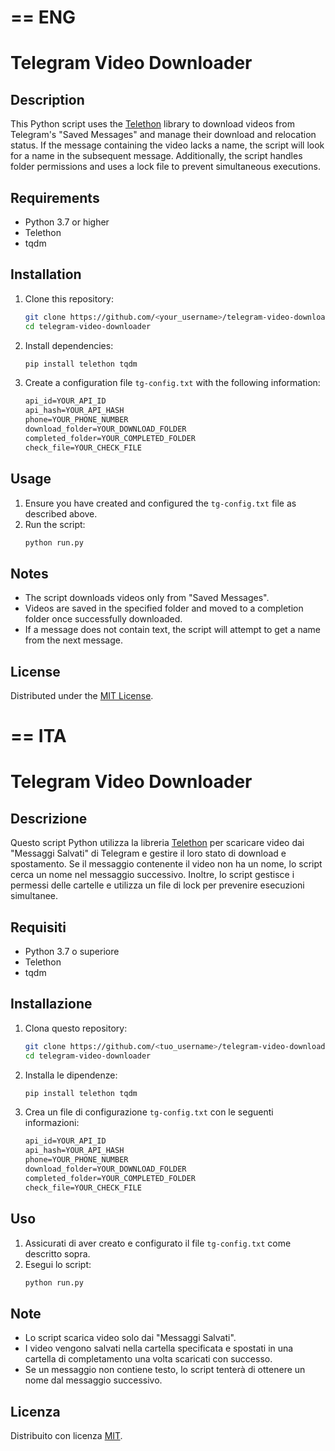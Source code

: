 # == ENG
# Telegram Video Downloader

## Description
This Python script uses the [Telethon](https://github.com/LonamiWebs/Telethon) library to download videos from Telegram's "Saved Messages" and manage their download and relocation status. If the message containing the video lacks a name, the script will look for a name in the subsequent message. Additionally, the script handles folder permissions and uses a lock file to prevent simultaneous executions.

## Requirements
- Python 3.7 or higher
- Telethon
- tqdm

## Installation
1. Clone this repository:
    ```bash
    git clone https://github.com/<your_username>/telegram-video-downloader.git
    cd telegram-video-downloader
    ```

2. Install dependencies:
    ```bash
    pip install telethon tqdm
    ```

3. Create a configuration file `tg-config.txt` with the following information:
    ```txt
    api_id=YOUR_API_ID
    api_hash=YOUR_API_HASH
    phone=YOUR_PHONE_NUMBER
    download_folder=YOUR_DOWNLOAD_FOLDER
    completed_folder=YOUR_COMPLETED_FOLDER
    check_file=YOUR_CHECK_FILE
    ```

## Usage
1. Ensure you have created and configured the `tg-config.txt` file as described above.
2. Run the script:
    ```bash
    python run.py
    ```

## Notes
- The script downloads videos only from "Saved Messages".
- Videos are saved in the specified folder and moved to a completion folder once successfully downloaded.
- If a message does not contain text, the script will attempt to get a name from the next message.

## License
Distributed under the [MIT License](https://opensource.org/licenses/MIT).


# == ITA
# Telegram Video Downloader

## Descrizione
Questo script Python utilizza la libreria [Telethon](https://github.com/LonamiWebs/Telethon) per scaricare video dai "Messaggi Salvati" di Telegram e gestire il loro stato di download e spostamento. Se il messaggio contenente il video non ha un nome, lo script cerca un nome nel messaggio successivo. Inoltre, lo script gestisce i permessi delle cartelle e utilizza un file di lock per prevenire esecuzioni simultanee.

## Requisiti
- Python 3.7 o superiore
- Telethon
- tqdm

## Installazione
1. Clona questo repository:
    ```bash
    git clone https://github.com/<tuo_username>/telegram-video-downloader.git
    cd telegram-video-downloader
    ```

2. Installa le dipendenze:
    ```bash
    pip install telethon tqdm
    ```

3. Crea un file di configurazione `tg-config.txt` con le seguenti informazioni:
    ```txt
    api_id=YOUR_API_ID
    api_hash=YOUR_API_HASH
    phone=YOUR_PHONE_NUMBER
    download_folder=YOUR_DOWNLOAD_FOLDER
    completed_folder=YOUR_COMPLETED_FOLDER
    check_file=YOUR_CHECK_FILE
    ```

## Uso
1. Assicurati di aver creato e configurato il file `tg-config.txt` come descritto sopra.
2. Esegui lo script:
    ```bash
    python run.py
    ```

## Note
- Lo script scarica video solo dai "Messaggi Salvati".
- I video vengono salvati nella cartella specificata e spostati in una cartella di completamento una volta scaricati con successo.
- Se un messaggio non contiene testo, lo script tenterà di ottenere un nome dal messaggio successivo.

## Licenza
Distribuito con licenza [MIT](https://opensource.org/licenses/MIT).

